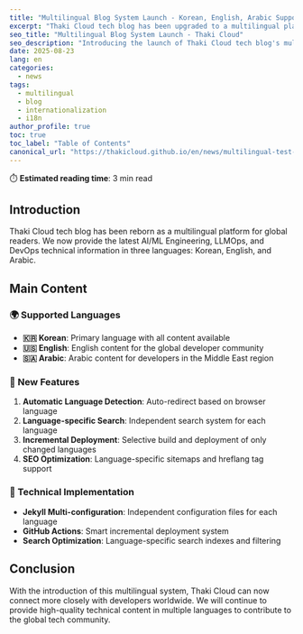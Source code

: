 ```yaml
---
title: "Multilingual Blog System Launch - Korean, English, Arabic Support"
excerpt: "Thaki Cloud tech blog has been upgraded to a multilingual platform supporting Korean, English, and Arabic languages."
seo_title: "Multilingual Blog System Launch - Thaki Cloud"
seo_description: "Introducing the launch of Thaki Cloud tech blog's multilingual support system and new features."
date: 2025-08-23
lang: en
categories:
  - news
tags:
  - multilingual
  - blog
  - internationalization
  - i18n
author_profile: true
toc: true
toc_label: "Table of Contents"
canonical_url: "https://thakicloud.github.io/en/news/multilingual-test-post/"
---
```


⏱️ **Estimated reading time**: 3 min read

## Introduction

Thaki Cloud tech blog has been reborn as a multilingual platform for global readers. We now provide the latest AI/ML Engineering, LLMOps, and DevOps technical information in three languages: Korean, English, and Arabic.

## Main Content

### 🌍 Supported Languages
- **🇰🇷 Korean**: Primary language with all content available
- **🇺🇸 English**: English content for the global developer community
- **🇸🇦 Arabic**: Arabic content for developers in the Middle East region

### 🚀 New Features
1. **Automatic Language Detection**: Auto-redirect based on browser language
2. **Language-specific Search**: Independent search system for each language
3. **Incremental Deployment**: Selective build and deployment of only changed languages
4. **SEO Optimization**: Language-specific sitemaps and hreflang tag support

### 🔧 Technical Implementation
- **Jekyll Multi-configuration**: Independent configuration files for each language
- **GitHub Actions**: Smart incremental deployment system
- **Search Optimization**: Language-specific search indexes and filtering

## Conclusion

With the introduction of this multilingual system, Thaki Cloud can now connect more closely with developers worldwide. We will continue to provide high-quality technical content in multiple languages to contribute to the global tech community.
